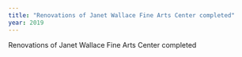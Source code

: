```yaml
---
title: "Renovations of Janet Wallace Fine Arts Center completed"
year: 2019
---
```


Renovations of Janet Wallace Fine Arts Center completed